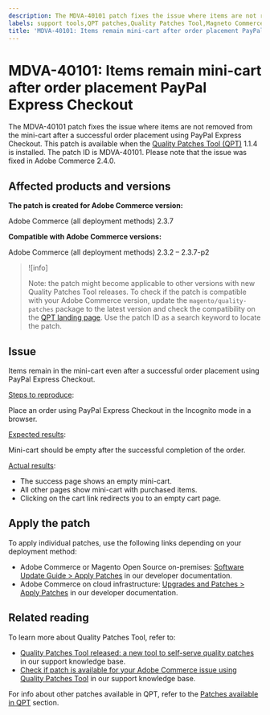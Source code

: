 ```yaml
---
description: The MDVA-40101 patch fixes the issue where items are not removed from the mini-cart after a successful order placement using PayPal Express Checkout. This patch is available when the [Quality Patches Tool (QPT)](https://devdocs.magento.com/guides/v2.4/comp-mgr/patching.html#mqp) 1.1.4 is installed. The patch ID is MDVA-40101. Please note that the issue was fixed in Adobe Commerce 2.4.0.
labels: support tools,QPT patches,Quality Patches Tool,Magneto Commerce Cloud,QPT 1.1.4,Adobe Commerce,cloud infrastructure,on-premises,2.3.2,2.3.2-p2,2.3.3,2.3.3-p1,2.3.4,2.3.4-p2,2.3.5,2.3.5-p1,2.3.5-p2,2.3.6,2.3.6-p1,2.3.7,2.3.7-p1,2.3.7-p2
title: 'MDVA-40101: Items remain mini-cart after order placement PayPal Express Checkout'
---
```


# MDVA-40101: Items remain mini-cart after order placement PayPal Express Checkout

The MDVA-40101 patch fixes the issue where items are not removed from the mini-cart after a successful order placement using PayPal Express Checkout. This patch is available when the [Quality Patches Tool (QPT)](https://devdocs.magento.com/guides/v2.4/comp-mgr/patching.html#mqp) 1.1.4 is installed. The patch ID is MDVA-40101. Please note that the issue was fixed in Adobe Commerce 2.4.0.

## Affected products and versions

**The patch is created for Adobe Commerce version:**

Adobe Commerce (all deployment methods) 2.3.7

**Compatible with Adobe Commerce versions:**

Adobe Commerce (all deployment methods) 2.3.2 – 2.3.7-p2

>![info]
>
>Note: the patch might become applicable to other versions with new Quality Patches Tool releases. To check if the patch is compatible with your Adobe Commerce version, update the `magento/quality-patches` package to the latest version and check the compatibility on the [QPT landing page](https://devdocs.magento.com/quality-patches/tool.html#patch-grid). Use the patch ID as a search keyword to locate the patch.

## Issue

Items remain in the mini-cart even after a successful order placement using PayPal Express Checkout.

<ins>Steps to reproduce</ins>:

Place an order using PayPal Express Checkout in the Incognito mode in a browser.

<ins>Expected results</ins>:

Mini-cart should be empty after the successful completion of the order.

<ins>Actual results</ins>:

* The success page shows an empty mini-cart.
* All other pages show mini-cart with purchased items.
* Clicking on the cart link redirects you to an empty cart page.

## Apply the patch

To apply individual patches, use the following links depending on your deployment method:

* Adobe Commerce or Magento Open Source on-premises: [Software Update Guide > Apply Patches](https://devdocs.magento.com/guides/v2.4/comp-mgr/patching/mqp.html) in our developer documentation.
* Adobe Commerce on cloud infrastructure: [Upgrades and Patches > Apply Patches](https://devdocs.magento.com/cloud/project/project-patch.html) in our developer documentation. 

## Related reading

To learn more about Quality Patches Tool, refer to:

* [Quality Patches Tool released: a new tool to self-serve quality patches](https://support.magento.com/hc/en-us/articles/360047139492) in our support knowledge base.
* [Check if patch is available for your Adobe Commerce issue using Quality Patches Tool](https://support.magento.com/hc/en-us/articles/360047125252) in our support knowledge base.

For info about other patches available in QPT, refer to the [Patches available in QPT](https://support.magento.com/hc/en-us/sections/360010506631-Patches-available-in-QPT-tool-) section.